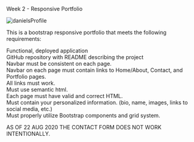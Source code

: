 Week 2 - Responsive Portfolio

![danielsProfile](https://user-images.githubusercontent.com/66084799/90957452-9b7c6880-e45b-11ea-864f-854ab88742d8.png)

This is a bootstrap responsive portfolio that meets the following requirements:  

Functional, deployed application  
GitHub repository with README describing the project  
Navbar must be consistent on each page.  
Navbar on each page must contain links to Home/About, Contact, and Portfolio pages.  
All links must work.  
Must use semantic html.  
Each page must have valid and correct HTML.    
Must contain your personalized information. (bio, name, images, links to social media, etc.)    
Must properly utilize Bootstrap components and grid system. 

AS OF 22 AUG 2020 THE CONTACT FORM DOES NOT WORK INTENTIONALLY.
